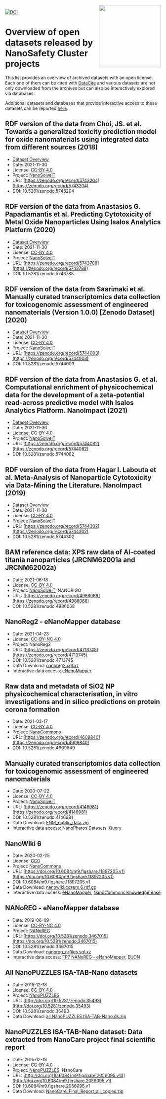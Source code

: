 <img style="float: right; width: 200px" src="https://upload.wikimedia.org/wikipedia/commons/e/e1/NanoCommons-Logo-Large_-_White_Circle_01.png" />

[![DOI](https://zenodo.org/badge/337141501.svg)](https://zenodo.org/badge/latestdoi/337141501)

# Overview of open datasets released by NanoSafety Cluster projects
<script type='text/javascript' src='https://d1bxh8uas1mnw7.cloudfront.net/assets/embed.js'></script>
<script type="application/ld+json">
  {
    "@context": "https://schema.org/",
    "@type": "DataCatalog",
    "http://purl.org/dc/terms/conformsTo": { "@type": "CreativeWork", "@id": "https://bioschemas.org/profiles/DataCatalog/0.3-RELEASE-2019_07_01" },
    "name": "NanoCommons Overview of open datasets released by NanoSafety Cluster projects",
    "description": "An overview of open-licensed data sets in the field of nanosafety.",
    "license": "https://creativecommons.org/publicdomain/zero/1.0/",
    "keywords": "nanosafety, open data, data set",
    "url": "https://nanocommons.github.io/datasets/",
    "provider": {
      "@type": "Organization",
      "name": "NanoCommons",
      "url": "https://www.nanocommons.eu/"
    }
  }
</script>

This list provides an overview of archived datasets with an open license. Each one of them
can be cited with [DataCite](https://citation.crosscite.org/) and various datasets are not
only downloaded from the archives but can also be interactively explored via databases.

Additional datasets and databases that provide interactive access to these datasets can
be reported [here](https://github.com/NanoCommons/datasets/issues).

<div style="float: right; width: 200px" class='altmetric-embed' data-badge-type='donut' data-condensed='true' data-badge-details='right' data-doi="10.5281/zenodo.5743204"></div>

## RDF version of the data from Choi, JS. et al. Towards a generalized toxicity prediction model for oxide nanomaterials using integrated data from different sources (2018)
<script type="application/ld+json">
  {
    "@context": "https://schema.org/",
    "@type": "Dataset",
    "http://purl.org/dc/terms/conformsTo": { "@type": "CreativeWork", "@id": "https://bioschemas.org/profiles/Dataset/1.0-RELEASE" },
    "@id": "https://doi.org/10.5281/zenodo.5743204",
    "identifier": "10.5281/zenodo.5743204",
    "name": "RDF version of the data from Choi, JS. et al. Towards a generalized toxicity prediction model for oxide nanomaterials using integrated data from different sources (2018)",
    "description": "This is an RDFied version of the dataset published in Choi, JS., Ha, M.K., Trinh, T.X. et al. Towards a generalized toxicity prediction model for oxide nanomaterials using integrated data from different sources. Sci Rep 8, 6110 (2018). The original dataset publication DOI: https://doi.org/10.1038/s41598-018-24483-z. The Original publication authors: Jang-Sik Choi, My Kieu Ha, Tung Xuan Trinh, Tae Hyun Yoon & Hyung-Gi Byun",
    "license": "https://creativecommons.org/licenses/by/4.0/legalcode",
    "url": "https://zenodo.org/record/5743204",
    "keywords": "oxide, nanomaterial, toxicity, prediction",
    "creator": [
      {
        "@type": "Organization",
        "name": "NanoSolveIT"
      }
    ],
    "datePublished": "2021-11-30",
    "citation": { "@type": "CreativeWork", "@id": "https://doi.org/10.1038/s41598-018-24483-z", "name": "Towards a generalized toxicity prediction model for oxide nanomaterials using integrated data from different sources" }
  }
</script>
* [Dataset Overview](overview/5743204.md)
* Date: 2021-11-30
* License: [CC-BY 4.0](https://creativecommons.org/licenses/by/4.0/legalcode)
* Project: [NanoSolveIT](https://www.nanosolveit.eu/)
* URL: [https://zenodo.org/record/5743204](https://zenodo.org/record/5743204)
* DOI: 10.5281/zenodo.5743204

<div style="float: right; width: 200px" class='altmetric-embed' data-badge-type='donut' data-condensed='true' data-badge-details='right' data-doi="10.5281/zenodo.5743788"></div>

## RDF version of the data from Anastasios G. Papadiamantis et al. Predicting Cytotoxicity of Metal Oxide Nanoparticles Using Isalos Analytics Platform (2020)
<script type="application/ld+json">
  {
    "@context": "https://schema.org/",
    "@type": "Dataset",
    "http://purl.org/dc/terms/conformsTo": { "@type": "CreativeWork", "@id": "https://bioschemas.org/profiles/Dataset/1.0-RELEASE" },
    "@id": "https://doi.org/10.5281/zenodo.5743788",
    "identifier": "10.5281/zenodo.5743788",
    "name": "RDF version of the data from Anastasios G. Papadiamantis et al. Predicting Cytotoxicity of Metal Oxide Nanoparticles Using Isalos Analytics Platform (2020)",
    "description": "This is an RDFied version of the dataset published in Papadiamantis, A.G. et al. Predicting Cytotoxicity of Metal Oxide Nanoparticles Using Isalos Analytics Platform. Nanomaterials 2020, 10, 2017. The original dataset publication DOI: https://doi.org/10.3390/nano10102017. The Original publication authors: Papadiamantis, A.G.; Jänes, J.; Voyiatzis, E.; Sikk, L.; Burk, J.; Burk, P.; Tsoumanis, A.; Ha, M.K.; Yoon, T.H.; Valsami-Jones, E.; Lynch, I.; Melagraki, G.; Tämm, K.; Afantitis, A.",
    "license": "https://creativecommons.org/licenses/by/4.0/legalcode",
    "url": "https://zenodo.org/record/5743788",
    "keywords": "cytotoxicity, metal oxide, nanoparticle",
    "creator": [
      {
        "@type": "Organization",
        "name": "NanoSolveIT"
      }
    ],
    "datePublished": "2021-11-30",
    "citation": { "@type": "CreativeWork", "@id": "https://doi.org/10.3390/nano10102017", "name": "Predicting Cytotoxicity of Metal Oxide Nanoparticles Using Isalos Analytics Platform" }
  }
</script>
* [Dataset Overview](overview/5743788.md)
* Date: 2021-11-30
* License: [CC-BY 4.0](https://creativecommons.org/licenses/by/4.0/legalcode)
* Project: [NanoSolveIT](https://www.nanosolveit.eu/)
* URL: [https://zenodo.org/record/5743788](https://zenodo.org/record/5743788)
* DOI: 10.5281/zenodo.5743788

<div style="float: right; width: 200px" class='altmetric-embed' data-badge-type='donut' data-condensed='true' data-badge-details='right' data-doi="10.5281/zenodo.5744003"></div>

## RDF version of the data from Saarimaki et al. Manually curated transcriptomics data collection for toxicogenomic assessment of engineered nanomaterials (Version 1.0.0) [Zenodo Dataset] (2020)
<script type="application/ld+json">
  {
    "@context": "https://schema.org/",
    "@type": "Dataset",
    "http://purl.org/dc/terms/conformsTo": { "@type": "CreativeWork", "@id": "https://bioschemas.org/profiles/Dataset/1.0-RELEASE" },
    "@id": "https://doi.org/10.5281/zenodo.5744003",
    "identifier": "10.5281/zenodo.5744003",
    "name": "RDF version of the data from Saarimaki et al. Manually curated transcriptomics data collection for toxicogenomic assessment of engineered nanomaterials (Version 1.0.0) [Zenodo Dataset] (2020)",
    "description": "This is an RDFied version of the dataset published by Saarimaki et al. Manually curated transcriptomics data collection for toxicogenomic assessment of engineered nanomaterials (Version 1.0.0) [Zenodo Dataset] (2020). The original dataset publication DOI: http://doi.org/10.5281/zenodo.4146981. The Original publication authors: Saarimaki, Laura Aliisa, Federico, Antonio, Lynch, Iseult, Papadiamantis, Anastasios G., Tsoumanis, Andreas, Melagraki, Georgia, Afantitis, Antreas, Serra, Angela, & Greco, Dario",
    "license": "https://creativecommons.org/licenses/by/4.0/legalcode",
    "url": "https://zenodo.org/record/5744003",
    "creator": [
      {
        "@type": "Organization",
        "name": "NanoSolveIT"
      }
    ],
    "datePublished": "2021-11-30"
  }
</script>
* [Dataset Overview](overview/5744003.md)
* Date: 2021-11-30
* License: [CC-BY 4.0](https://creativecommons.org/licenses/by/4.0/legalcode)
* Project: [NanoSolveIT](https://www.nanosolveit.eu/)
* URL: [https://zenodo.org/record/5744003](https://zenodo.org/record/5744003)
* DOI: 10.5281/zenodo.5744003

<div style="float: right; width: 200px" class='altmetric-embed' data-badge-type='donut' data-condensed='true' data-badge-details='right' data-doi="10.5281/zenodo.5744082"></div>


## RDF version of the data from Anastasios G. et al. Computational enrichment of physicochemical data for the development of a zeta-potential read-across predictive model with Isalos Analytics Platform. NanoImpact (2021)
<script type="application/ld+json">
  {
    "@context": "https://schema.org/",
    "@type": "Dataset",
    "http://purl.org/dc/terms/conformsTo": { "@type": "CreativeWork", "@id": "https://bioschemas.org/profiles/Dataset/1.0-RELEASE" },
    "@id": "https://doi.org/10.5281/zenodo.5744082",
    "identifier": "10.5281/zenodo.5744082",
    "name": "RDF version of the data from Anastasios G. et al. Computational enrichment of physicochemical data for the development of a zeta-potential read-across predictive model with Isalos Analytics Platform. NanoImpact (2021)",
    "description": "This is an RDFied version of the dataset published by Anastasios G. et al. Computational enrichment of physicochemical data for the development of a zeta-potential read-across predictive model with Isalos Analytics Platform. NanoImpact (2021). The original dataset publication DOI: https://doi.org/10.1016/j.impact.2021.100308 The Original publication authors: Anastasios G. Papadiamantis, Antreas Afantitis, Andreas Tsoumanis, Eugenia Valsami-Jones, Iseult Lynch, Georgia Melagraki",
    "license": "https://creativecommons.org/licenses/by/4.0/legalcode",
    "url": "https://doi.org/10.5281/zenodo.5744082",
    "creator": [
      {
        "@type": "Organization",
        "name": "NanoSolveIT"
      }
    ],
    "datePublished": "2021-11-30"
  }
</script>
* [Dataset Overview](overview/5744082.md)
* Date: 2021-11-30
* License: [CC-BY 4.0](https://creativecommons.org/licenses/by/4.0/legalcode)
* Project: [NanoSolveIT](https://www.nanosolveit.eu/)
* URL: [https://zenodo.org/record/5744082](https://zenodo.org/record/5744082)
* DOI: 10.5281/zenodo.5744082

<div style="float: right; width: 200px" class='altmetric-embed' data-badge-type='donut' data-condensed='true' data-badge-details='right' data-doi="10.5281/zenodo.5744302"></div>

## RDF version of the data from Hagar I. Labouta et al. Meta-Analysis of Nanoparticle Cytotoxicity via Data-Mining the Literature. NanoImpact (2019)
<script type="application/ld+json">
  {
    "@context": "https://schema.org/",
    "@type": "Dataset",
    "http://purl.org/dc/terms/conformsTo": { "@type": "CreativeWork", "@id": "https://bioschemas.org/profiles/Dataset/1.0-RELEASE" },
    "@id": "https://doi.org/10.5281/zenodo.5744302",
    "identifier": "10.5281/zenodo.5744302",
    "name": "RDF version of the data from Hagar I. Labouta et al. Meta-Analysis of Nanoparticle Cytotoxicity via Data-Mining the Literature. NanoImpact (2019)",
    "description": "This is an RDFied version of the dataset published by Hagar I. Labouta et al. Meta-Analysis of Nanoparticle Cytotoxicity via Data-Mining the Literature. NanoImpact (2019). The original dataset publication DOI: https://doi.org/10.1021/acsnano.8b07562 The Original publication authors: Hagar I. Labouta, Nasimeh Asgarian, Kristina Rinker, and David T. Cramb",
    "license": "https://creativecommons.org/licenses/by/4.0/legalcode",
    "url": "https://doi.org/10.5281/zenodo.5744302",
    "creator": [
      {
        "@type": "Organization",
        "name": "NanoSolveIT"
      }
    ],
    "datePublished": "2021-11-30"
  }
</script>
* [Dataset Overview](overview/5744302.md)
* Date: 2021-11-30
* License: [CC-BY 4.0](https://creativecommons.org/licenses/by/4.0/legalcode)
* Project: [NanoSolveIT](https://www.nanosolveit.eu/)
* URL: [https://zenodo.org/record/5744302](https://zenodo.org/record/5744302)
* DOI: 10.5281/zenodo.5744302

<div style="float: right; width: 200px" class='altmetric-embed' data-badge-type='donut' data-condensed='true' data-badge-details='right' data-doi="10.5281/zenodo.4986068"></div>

## BAM reference data: XPS raw data of Al-coated titania nanoparticles (JRCNM62001a and JRCNM62002a)
<script type="application/ld+json">
  {
    "@context": "https://schema.org/",
    "@type": "Dataset",
    "http://purl.org/dc/terms/conformsTo": { "@type": "CreativeWork", "@id": "https://bioschemas.org/profiles/Dataset/1.0-RELEASE" },
    "@id": "https://doi.org/10.5281/zenodo.4986068",
    "identifier": "10.5281/zenodo.4986068",
    "name": "BAM reference data: XPS raw data of Al-coated titania nanoparticles (JRCNM62001a and JRCNM62002a)",
    "description": "Data linked to Radnik, J. Kersting, R., Hagenhoff, B., Bennet, F., Ciornii, D.; Nymark, P., Grafström R. and Hodoroaba, V.-D. Nanomaterials 2021, 11, 639. https://doi.org/10.3390/nano11030639.",
    "license": "https://creativecommons.org/licenses/by/4.0/legalcode",
    "url": "https://doi.org/10.5281/zenodo.4986068",
    "creator": [
      {
        "@type": "Organization",
        "name": "NanoSolveIT"
      },
      {
        "@type": "Organization",
        "name": "NANORIGO"
      }
    ],
    "datePublished": "2021-06-18"
  }
</script>
* Date: 2021-06-18
* License: [CC-BY 4.0](https://creativecommons.org/licenses/by/4.0/legalcode)
* Project: [NanoSolveIT](https://www.nanosolveit.eu/), NANORIGO
* URL: [https://zenodo.org/record/4986068](https://zenodo.org/record/4986068)
* DOI: 10.5281/zenodo.4986068

<div style="float: right; width: 200px" class='altmetric-embed' data-badge-type='donut' data-condensed='true' data-badge-details='right' data-doi="10.5281/zenodo.4713745"></div>

## NanoReg2 - eNanoMapper database
<script type="application/ld+json">
  {
    "@context": "https://schema.org/",
    "@type": "Dataset",
    "http://purl.org/dc/terms/conformsTo": { "@type": "CreativeWork", "@id": "https://bioschemas.org/profiles/Dataset/1.0-RELEASE" },
    "@id": "https://doi.org/10.5281/zenodo.4713745",
    "identifier": "10.5281/zenodo.4713745",
    "name": "NanoReg2 - eNanoMapper database",
    "description": "H2020 NanoReg2 project data SQL dump for AMBIT chemical substance data management software.",
    "license": "https://creativecommons.org/licenses/by-nc/4.0/legalcode",
    "keywords": "toxicogenomics, trancsriptomics, nanosafety, ENM",
    "url": "https://doi.org/10.5281/zenodo.4713745",
    "distribution": [
      {
        "@type": "DataDownload",
        "name": "nanoreg2.sql.xz",
        "contentURL": "https://zenodo.org/record/4713745/files/nanoreg2.sql.xz?download=1",
        "encodingFormat": "application/zip"
      }
    ],
    "creator": {
      "@type": "Organization",
      "name": "NanoReg2"
    },
    "datePublished": "2021-04-23"
  }
</script>
* Date: 2021-04-23
* License: [CC-BY-NC 4.0](https://creativecommons.org/licenses/by-nc/4.0/legalcode)
* Project: NanoReg2
* URL: [https://zenodo.org/record/4713745](https://zenodo.org/record/4713745)
* DOI: 10.5281/zenodo.4713745
* Data Download: [nanoreg2.sql.xz](https://zenodo.org/record/4713745/files/nanoreg2.sql.xz?download=1)
* Interactive data access: [eNanoMapper](https://search.data.enanomapper.net/projects/nanoreg2/)

<div style="float: right; width: 200px" class='altmetric-embed' data-badge-type='donut' data-condensed='true' data-badge-details='right' data-doi="10.5281/zenodo.4609840"></div>

## Raw data and metadata of SiO2 NP physicochemical characterisation, in vitro investigations and in silico predictions on protein corona formation
<script type="application/ld+json">
  {
    "@context": "https://schema.org/",
    "@type": "Dataset",
    "http://purl.org/dc/terms/conformsTo": { "@type": "CreativeWork", "@id": "https://bioschemas.org/profiles/Dataset/1.0-RELEASE" },
    "@id": "https://doi.org/10.5281/zenodo.4609840",
    "identifier": "10.5281/zenodo.4609840",
    "name": "Raw data and metadata of SiO2 NP physicochemical characterisation, in vitro investigations and in silico predictions on protein corona formation",
    "description": "Raw data and metadata of SiO2 NP physicochemical characterisation, in vitro investigations and in silico predictions on protein corona formation. Data repository for Hasenkopf I. et al., 2021",
    "license": "https://creativecommons.org/licenses/by/4.0/legalcode",
    "url": "https://doi.org/10.5281/zenodo.4609840",
    "creator": {
      "@type": "Organization",
      "name": "NanoCommons",
      "url": "https://www.nanocommons.eu/"
    },
    "datePublished": "2021-03-17"
  }
</script>
* Date: 2021-03-17
* License: [CC-BY 4.0](https://creativecommons.org/licenses/by/4.0/legalcode)
* Project: [NanoCommons](https://www.nanocommons.eu/)
* URL: [https://zenodo.org/record/4609840](https://zenodo.org/record/4609840)
* DOI: 10.5281/zenodo.4609840

<div style="float: right; width: 200px" class='altmetric-embed' data-badge-type='donut' data-condensed='true' data-badge-details='right' data-doi="10.5281/zenodo.4146981"></div>

## Manually curated transcriptomics data collection for toxicogenomic assessment of engineered nanomaterials
<script type="application/ld+json">
  {
    "@context": "https://schema.org/",
    "@type": "Dataset",
    "http://purl.org/dc/terms/conformsTo": { "@type": "CreativeWork", "@id": "https://bioschemas.org/profiles/Dataset/1.0-RELEASE" },
    "@id": "https://doi.org/10.5281/zenodo.4146981",
    "identifier": "10.5281/zenodo.4146981",
    "name": "Toxicogenomic assessment of engineered nanomaterials",
    "description": "Manually curated transcriptomics data collection for toxicogenomic assessment of engineered nanomaterials",
    "license": "https://creativecommons.org/licenses/by/4.0/legalcode",
    "keywords": "toxicogenomics, trancsriptomics, nanosafety, ENM",
    "url": "https://doi.org/10.5281/zenodo.4146981",
    "distribution": [
      {
        "@type": "DataDownload",
        "name": "ENM_public_data.zip",
        "contentURL": "https://zenodo.org/record/4146981/files/ENM_public_data.zip?download=1",
        "encodingFormat": "application/zip"
      }
    ],
    "creator": {
      "@type": "Organization",
      "name": "NanoSolveIT",
      "url": "https://www.nanosolveit.eu/"
    },
    "datePublished": "2020-07-22"
  }
</script>
* Date: 2020-07-22
* License: [CC-BY 4.0](https://creativecommons.org/licenses/by/4.0/legalcode)
* Project: [NanoSolveIT](https://www.nanosolveit.eu/)
* URL: [https://zenodo.org/record/4146981](https://zenodo.org/record/4146981)
* DOI: 10.5281/zenodo.4146981
* Data Download: [ENM_public_data.zip](https://zenodo.org/record/4146981/files/ENM_public_data.zip?download=1)
* Interactive data access: [NanoPharos Datasets' Query](https://db.nanopharos.eu/Queries/Datasets.zul)

<div style="float: right; width: 200px" class='altmetric-embed' data-badge-type='donut' data-condensed='true' data-badge-details='right' data-doi="10.6084/m9.figshare.11897205.v1"></div>

## NanoWiki 6
<script type="application/ld+json">
  {
    "@context": "https://schema.org/",
    "@type": "Dataset",
    "http://purl.org/dc/terms/conformsTo": { "@type": "CreativeWork", "@id": "https://bioschemas.org/profiles/Dataset/1.0-RELEASE" },
    "@id": "https://doi.org/10.6084/m9.figshare.11897205.v1",
    "identifier": "10.6084/m9.figshare.11897205.v1",
    "name": "NanoWiki 6",
    "description": "Data collection manually extracted from literature",
    "license": "https://creativecommons.org/publicdomain/zero/1.0/",
    "keywords": "nanosafety, NanoCommons, nanotechnology, literature",
    "url": "https://doi.org/10.6084/m9.figshare.11897205.v1",
    "distribution": [
      {
        "@type": "DataDownload",
        "name": "nanowiki.cczero.6.rdf.gz",
        "contentURL": "https://ndownloader.figshare.com/files/21818331",
        "encodingFormat": "application/x-gzip"
      }
    ],
    "creator": {
      "@type": "Organization",
      "name": "NanoCommons",
      "url": "https://www.nanocommons.eu/"
    },
    "datePublished": "2020-02-25"
  }
</script>
* Date: 2020-02-25
* License: [CC0](https://creativecommons.org/publicdomain/zero/1.0/)
* Project: [NanoCommons](https://www.nanocommons.eu/)
* URL: [https://doi.org/10.6084/m9.figshare.11897205.v1](https://doi.org/10.6084/m9.figshare.11897205.v1)
* DOI: 10.6084/m9.figshare.11897205.v1
* Data Download: [nanowiki.cczero.6.rdf.gz](https://ndownloader.figshare.com/files/21818331)
* Interactive data access: [eNanoMapper](https://search.data.enanomapper.net/projects/enanomapper/), [NanoCommons Knowledge Base](https://ssl.biomax.de/nanocommons/cgi/login_bioxm_portal.cgi)

<div style="float: right; width: 200px" class='altmetric-embed' data-badge-type='donut' data-condensed='true' data-badge-details='right' data-doi="10.5281/zenodo.3467015"></div>

## NANoREG - eNanoMapper database
<script type="application/ld+json">
  {
    "@context": "https://schema.org/",
    "@type": "Dataset",
    "http://purl.org/dc/terms/conformsTo": { "@type": "CreativeWork", "@id": "https://bioschemas.org/profiles/Dataset/1.0-RELEASE" },
    "@id": "https://doi.org/10.5281/zenodo.3467015",
    "identifier": "10.5281/zenodo.3467015",
    "name": "NANoREG - eNanoMapper database",
    "description": "In NANoREG over 85 institutional partners from EU member states, associated states, the Republic of Korea and Brazil collaborated in developing reliable, reproducible and relevant methods for testing and assessing the effects of nanomaterials on human health and environment in a regulatory context.",
    "license": "https://creativecommons.org/licenses/by-nc-sa/4.0/legalcode",
    "keywords": "nanomaterials, eNanoMapper",
    "url": "https://doi.org/10.5281/zenodo.3467015",
    "distribution": [
      {
        "@type": "DataDownload",
        "name": "nanoreg_nrfiles.sql.xz",
        "contentURL": "https://zenodo.org/record/3467016/files/nanoreg_nrfiles.sql.xz?download=1",
        "encodingFormat": "application/x-xz"
      }
    ],
    "creator": {
      "@type": "Organization",
      "name": "NANoREG",
      "url": "https://cordis.europa.eu/project/id/310584"
    },
    "datePublished": "2019-06-09"
  }
</script>
* Date: 2019-06-09
* License: [CC-BY-NC 4.0](https://creativecommons.org/licenses/by-nc-sa/4.0/legalcode)
* Project: [NANoREG](https://cordis.europa.eu/project/id/310584)
* URL: [https://doi.org/10.5281/zenodo.3467015](https://doi.org/10.5281/zenodo.3467015)
* DOI: 10.5281/zenodo.3467015
* Data Download: [nanoreg_nrfiles.sql.xz](https://zenodo.org/record/3467016/files/nanoreg_nrfiles.sql.xz?download=1)
* Interactive data access: [FP7 NANoREG - eNanoMapper](https://search.data.enanomapper.net/projects/nanoreg/), [EUON](https://euon.echa.europa.eu/enanomapper)

<div style="float: right; width: 200px" class='altmetric-embed' data-badge-type='donut' data-condensed='true' data-badge-details='right' data-doi="10.5281/zenodo.35493"></div>

## All NanoPUZZLES ISA-TAB-Nano datasets
<script type="application/ld+json">
  {
    "@context": "https://schema.org/",
    "@type": "Dataset",
    "http://purl.org/dc/terms/conformsTo": { "@type": "CreativeWork", "@id": "https://bioschemas.org/profiles/Dataset/1.0-RELEASE" },
    "@id": "https://doi.org/10.5281/zenodo.35493",
    "identifier": "10.5281/zenodo.35493",
    "name": "All NanoPUZZLES ISA-TAB-Nano datasets",
    "description": "This file is a ZIP archive which contains ALL publicly released ISA-TAB-Nano datasets developed within the NanoPUZZLES EU project [http://www.nanopuzzles.eu]. The (meta)data in these datasets were extracted from literature references.",
    "license": "https://creativecommons.org/licenses/by/4.0/legalcode",
    "keywords": "nanomaterials, NanoPuzzles, ISA-Tab",
    "url": "http://doi.org/10.5281/zenodo.35493",
    "distribution": [
      {
        "@type": "DataDownload",
        "name": "all.NanoPUZZLES.ISA-TAB-Nano.ds.zip",
        "contentURL": "https://zenodo.org/record/35493/files/all.NanoPUZZLES.ISA-TAB-Nano.ds.zip?download=1",
        "encodingFormat": "application/zip"
      }
    ],
    "creator": {
      "@type": "Organization",
      "name": "NanoPUZZLES",
      "url": "https://cordis.europa.eu/project/id/309837"
    },
    "datePublished": "2015-12-18"
  }
</script>
* Date: 2015-12-18
* License: [CC-BY 4.0](https://creativecommons.org/licenses/by/4.0/legalcode)
* Project: [NanoPUZZLES](https://cordis.europa.eu/project/id/309837)
* URL: [http://doi.org/10.5281/zenodo.35493](http://doi.org/10.5281/zenodo.35493)
* DOI: 10.5281/zenodo.35493
* Data Download: [all.NanoPUZZLES.ISA-TAB-Nano.ds.zip](https://zenodo.org/record/35493/files/all.NanoPUZZLES.ISA-TAB-Nano.ds.zip?download=1)

<div style="float: right; width: 200px" class='altmetric-embed' data-badge-type='donut' data-condensed='true' data-badge-details='right' data-doi="10.6084/m9.figshare.2056095.v1"></div>

## NanoPUZZLES ISA-TAB-Nano dataset: Data extracted from NanoCare project final scientific report
<script type="application/ld+json">
  {
    "@context": "https://schema.org/",
    "@type": "Dataset",
    "http://purl.org/dc/terms/conformsTo": { "@type": "CreativeWork", "@id": "https://bioschemas.org/profiles/Dataset/1.0-RELEASE" },
    "@id": "https://doi.org/10.6084/m9.figshare.2056095.v1",
    "identifier": "10.6084/m9.figshare.2056095.v1",
    "name": "NanoPUZZLES ISA-TAB-Nano dataset: Data extracted from NanoCare project final scientific report",
    "description": "This file is a ZIP archive which contains three different copies of an ISA-TAB-Nano dataset developed within the NanoPUZZLES EU project (http://www.nanopuzzles.eu). The (meta)data in this dataset were primarily extracted from the following reference, with additional references consulted as indicated in the Investigation file: Data extracted from NanoCare project final scientific report: http://www.nanopartikel.info/files/projekte/NanoCare/NanoCare_Final_Report.pdf (last accessed 4th of June 2015)",
    "license": "https://creativecommons.org/licenses/by/4.0/legalcode",
    "keywords": "nanomaterials, NanoPuzzles, ISA-Tab, NanoCare",
    "url": "https://doi.org/10.6084/m9.figshare.2056095.v1",
    "distribution": [
      {
        "@type": "DataDownload",
        "name": "NanoCare_Final_Report_all_copies.zip",
        "contentURL": "https://ndownloader.figshare.com/files/3631935",
        "encodingFormat": "application/zip"
      }
    ],
    "creator": {
      "@type": "Organization",
      "name": "NanoPUZZLES",
      "url": "https://cordis.europa.eu/project/id/309837"
    },
    "datePublished": "2015-12-18"
  }
</script>
* Date: 2015-12-18
* License: [CC-BY 4.0](https://creativecommons.org/licenses/by/4.0/legalcode)
* Project: [NanoPUZZLES](https://cordis.europa.eu/project/id/309837), NanoCare
* URL: [http://doi.org/10.6084/m9.figshare.2056095.v13](http://doi.org/10.6084/m9.figshare.2056095.v1)
* DOI: 10.6084/m9.figshare.2056095.v1
* Data Download: [NanoCare_Final_Report_all_copies.zip](https://ndownloader.figshare.com/files/3631935)
